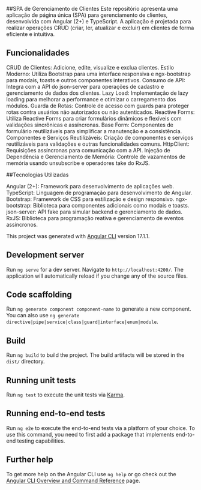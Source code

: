 ##SPA de Gerenciamento de Clientes
Este repositório apresenta uma aplicação de página única (SPA) para gerenciamento de clientes, desenvolvida com Angular (2+) e TypeScript. A aplicação é projetada para realizar operações CRUD (criar, ler, atualizar e excluir) em clientes de forma eficiente e intuitiva.

## Funcionalidades

CRUD de Clientes: Adicione, edite, visualize e exclua clientes.
Estilo Moderno: Utiliza Bootstrap para uma interface responsiva e ngx-bootstrap para modais, toasts e outros componentes interativos.
Consumo de API: Integra com a API do json-server para operações de cadastro e gerenciamento de dados dos clientes.
Lazy Load: Implementação de lazy loading para melhorar a performance e otimizar o carregamento dos módulos.
Guarda de Rotas: Controle de acesso com guards para proteger rotas contra usuários não autorizados ou não autenticados.
Reactive Forms: Utiliza Reactive Forms para criar formulários dinâmicos e flexíveis com validações sincrônicas e assíncronas.
Base Form: Componentes de formulário reutilizáveis para simplificar a manutenção e a consistência.
Componentes e Serviços Reutilizáveis: Criação de componentes e serviços reutilizáveis para validações e outras funcionalidades comuns.
HttpClient: Requisições assíncronas para comunicação com a API.
Injeção de Dependência e Gerenciamento de Memória: Controle de vazamentos de memória usando unsubscribe e operadores take do RxJS.

##Tecnologias Utilizadas

Angular (2+): Framework para desenvolvimento de aplicações web.
TypeScript: Linguagem de programação para desenvolvimento de Angular.
Bootstrap: Framework de CSS para estilização e design responsivo.
ngx-bootstrap: Biblioteca para componentes adicionais como modais e toasts.
json-server: API fake para simular backend e gerenciamento de dados.
RxJS: Biblioteca para programação reativa e gerenciamento de eventos assíncronos.

This project was generated with [Angular CLI](https://github.com/angular/angular-cli) version 17.1.1.

## Development server

Run `ng serve` for a dev server. Navigate to `http://localhost:4200/`. The application will automatically reload if you change any of the source files.

## Code scaffolding

Run `ng generate component component-name` to generate a new component. You can also use `ng generate directive|pipe|service|class|guard|interface|enum|module`.

## Build

Run `ng build` to build the project. The build artifacts will be stored in the `dist/` directory.

## Running unit tests

Run `ng test` to execute the unit tests via [Karma](https://karma-runner.github.io).

## Running end-to-end tests

Run `ng e2e` to execute the end-to-end tests via a platform of your choice. To use this command, you need to first add a package that implements end-to-end testing capabilities.

## Further help

To get more help on the Angular CLI use `ng help` or go check out the [Angular CLI Overview and Command Reference](https://angular.io/cli) page.
